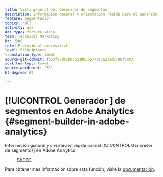 ```yaml
---
title: Vista general del Generador de segmentos
description: Información general y orientación rápida para el generador de segmentos en Adobe Analytics.
feature: Segmentación
topics: null
activity: use
doc-type: feature video
team: Technical Marketing
kt: 2300
role: Profesional empresarial
level: Principiante
translation-type: tm+mt
source-git-commit: f3b3fa7d91b0cb21005b57768ca23ed6700fcc03
workflow-type: tm+mt
source-wordcount: '58'
ht-degree: 6%

---
```



# [!UICONTROL Generador ] de segmentos en Adobe Analytics  {#segment-builder-in-adobe-analytics}

Información general y orientación rápida para el [!UICONTROL Generador de segmentos] en Adobe Analytics.

>[!VIDEO](https://video.tv.adobe.com/v/25404/?quality=12)

Para obtener más información sobre esta función, visite la [documentación](https://marketing.adobe.com/resources/help/en_US/analytics/segment/index.html?f=seg_build_ui).
